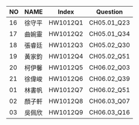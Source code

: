 

| NO   | NAME   | Index    | Question     |
|------|--------|----------|--------------|
| 16   | 徐守平 | HW1012Q1 | CH05.01_Q23  |
| 17   | 曲婉靈 | HW1012Q2 | CH05.01_Q34  |
| 18   | 張睿廷 | HW1012Q3 | CH05.02_Q30  |
| 19   | 黃家鈞 | HW1012Q4 | CH05.02_Q51  |
| 20   | 柯伊馨 | HW1012Q5 | CH06.02_Q03  |
| 21   | 徐偉峻 | HW1012Q6 | CH06.02_Q39  |
| 01 | 林書帆 | HW1012Q7 | CH06.02_Q51  |
| 02 | 顏子軒 | HW1012Q8 | CH06.03_Q07  |
| 03 | 吳佩欣 | HW1012Q9 | CH06.03_Q16  |
